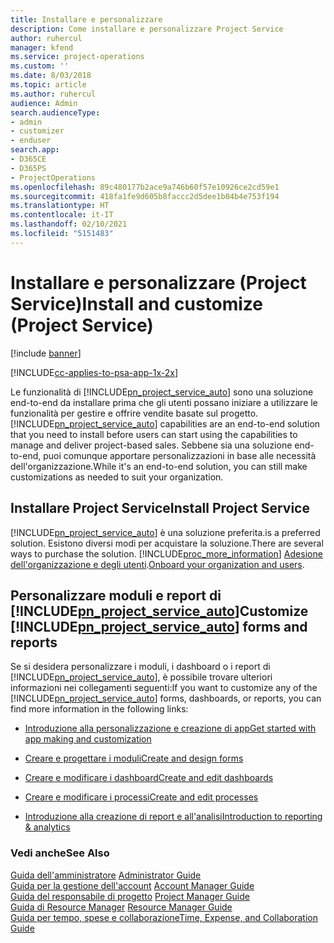 ```yaml
---
title: Installare e personalizzare
description: Come installare e personalizzare Project Service
author: ruhercul
manager: kfend
ms.service: project-operations
ms.custom: ''
ms.date: 8/03/2018
ms.topic: article
ms.author: ruhercul
audience: Admin
search.audienceType:
- admin
- customizer
- enduser
search.app:
- D365CE
- D365PS
- ProjectOperations
ms.openlocfilehash: 89c480177b2ace9a746b60f57e10926ce2cd59e1
ms.sourcegitcommit: 418fa1fe9d605b8faccc2d5dee1b04b4e753f194
ms.translationtype: HT
ms.contentlocale: it-IT
ms.lasthandoff: 02/10/2021
ms.locfileid: "5151483"
---
```

# <a name="install-and-customize-project-service"></a><span data-ttu-id="b230c-103">Installare e personalizzare (Project Service)</span><span class="sxs-lookup"><span data-stu-id="b230c-103">Install and customize (Project Service)</span></span>

[!include [banner](../includes/psa-now-project-operations.md)]

[!INCLUDE[cc-applies-to-psa-app-1x-2x](../includes/cc-applies-to-psa-app-1x-2x.md)]

<span data-ttu-id="b230c-104">Le funzionalità di [!INCLUDE[pn_project_service_auto](../includes/pn-project-service-auto.md)] sono una soluzione end-to-end da installare prima che gli utenti possano iniziare a utilizzare le funzionalità per gestire e offrire vendite basate sul progetto.</span><span class="sxs-lookup"><span data-stu-id="b230c-104">[!INCLUDE[pn_project_service_auto](../includes/pn-project-service-auto.md)] capabilities are an end-to-end solution that you need to install before users can start using the capabilities to manage and deliver project-based sales.</span></span> <span data-ttu-id="b230c-105">Sebbene sia una soluzione end-to-end, puoi comunque apportare personalizzazioni in base alle necessità dell'organizzazione.</span><span class="sxs-lookup"><span data-stu-id="b230c-105">While it's an end-to-end solution, you can still make customizations as needed to suit your organization.</span></span>  
<!-- TODO: I expect to find the information on how to get and install this here. Please find that and add it here. Same for Project Service.--> 
  
## <a name="install-project-service"></a><span data-ttu-id="b230c-106">Installare Project Service</span><span class="sxs-lookup"><span data-stu-id="b230c-106">Install Project Service</span></span>  
 [!INCLUDE[pn_project_service_auto](../includes/pn-project-service-auto.md)] <span data-ttu-id="b230c-107">è una soluzione preferita.</span><span class="sxs-lookup"><span data-stu-id="b230c-107">is a preferred solution.</span></span> <span data-ttu-id="b230c-108">Esistono diversi modi per acquistare la soluzione.</span><span class="sxs-lookup"><span data-stu-id="b230c-108">There are several ways to purchase the solution.</span></span> [!INCLUDE[proc_more_information](../includes/proc-more-information.md)] <span data-ttu-id="b230c-109">[Adesione dell'organizzazione e degli utenti](https://docs.microsoft.com/dynamics365/customerengagement/on-premises/admin/onboard-your-organization-and-users-to-dynamics-365-online).</span><span class="sxs-lookup"><span data-stu-id="b230c-109">[Onboard your organization and users](https://docs.microsoft.com/dynamics365/customerengagement/on-premises/admin/onboard-your-organization-and-users-to-dynamics-365-online).</span></span>  
  
## <a name="customize-pn_project_service_auto-forms-and-reports"></a><span data-ttu-id="b230c-110">Personalizzare moduli e report di [!INCLUDE[pn_project_service_auto](../includes/pn-project-service-auto.md)]</span><span class="sxs-lookup"><span data-stu-id="b230c-110">Customize [!INCLUDE[pn_project_service_auto](../includes/pn-project-service-auto.md)] forms and reports</span></span>  
 <span data-ttu-id="b230c-111">Se si desidera personalizzare i moduli, i dashboard o i report di [!INCLUDE[pn_project_service_auto](../includes/pn-project-service-auto.md)], è possibile trovare ulteriori informazioni nei collegamenti seguenti:</span><span class="sxs-lookup"><span data-stu-id="b230c-111">If you want to customize any of the [!INCLUDE[pn_project_service_auto](../includes/pn-project-service-auto.md)] forms, dashboards, or reports, you can find more information in the following links:</span></span>  
  
- [<span data-ttu-id="b230c-112">Introduzione alla personalizzazione e creazione di app</span><span class="sxs-lookup"><span data-stu-id="b230c-112">Get started with app making and customization</span></span>](https://docs.microsoft.com/dynamics365/customerengagement/on-premises/customize/getting-started-customization)  
  
- [<span data-ttu-id="b230c-113">Creare e progettare i moduli</span><span class="sxs-lookup"><span data-stu-id="b230c-113">Create and design forms</span></span>](https://docs.microsoft.com/dynamics365/customerengagement/on-premises/customize/create-design-forms)  
  
- [<span data-ttu-id="b230c-114">Creare e modificare i dashboard</span><span class="sxs-lookup"><span data-stu-id="b230c-114">Create and edit dashboards</span></span>](https://docs.microsoft.com/dynamics365/customerengagement/on-premises/customize/create-edit-dashboards)  
  
- [<span data-ttu-id="b230c-115">Creare e modificare i processi</span><span class="sxs-lookup"><span data-stu-id="b230c-115">Create and edit processes</span></span>](https://docs.microsoft.com/dynamics365/customerengagement/on-premises/customize/guide-staff-through-common-tasks-processes)  
  
- [<span data-ttu-id="b230c-116">Introduzione alla creazione di report e all'analisi</span><span class="sxs-lookup"><span data-stu-id="b230c-116">Introduction to reporting & analytics</span></span>](https://docs.microsoft.com/dynamics365/customerengagement/on-premises/analytics/reporting-analytics-with-dynamics-365)  
  
### <a name="see-also"></a><span data-ttu-id="b230c-117">Vedi anche</span><span class="sxs-lookup"><span data-stu-id="b230c-117">See Also</span></span>  
 <span data-ttu-id="b230c-118">[Guida dell'amministratore](../psa/admin-guide.md) </span><span class="sxs-lookup"><span data-stu-id="b230c-118">[Administrator Guide](../psa/admin-guide.md) </span></span>  
 <span data-ttu-id="b230c-119">[Guida per la gestione dell'account](../psa/account-manager-guide.md) </span><span class="sxs-lookup"><span data-stu-id="b230c-119">[Account Manager Guide](../psa/account-manager-guide.md) </span></span>  
 <span data-ttu-id="b230c-120">[Guida del responsabile di progetto](../psa/project-manager-guide.md) </span><span class="sxs-lookup"><span data-stu-id="b230c-120">[Project Manager Guide](../psa/project-manager-guide.md) </span></span>  
 <span data-ttu-id="b230c-121">[Guida di Resource Manager](../psa/resource-manager-guide.md) </span><span class="sxs-lookup"><span data-stu-id="b230c-121">[Resource Manager Guide](../psa/resource-manager-guide.md) </span></span>  
 [<span data-ttu-id="b230c-122">Guida per tempo, spese e collaborazione</span><span class="sxs-lookup"><span data-stu-id="b230c-122">Time, Expense, and Collaboration Guide</span></span>](../psa/time-expense-collaboration-guide.md)
